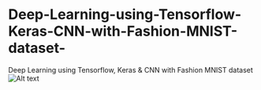 # Deep-Learning-using-Tensorflow-Keras-CNN-with-Fashion-MNIST-dataset-
Deep Learning using Tensorflow, Keras &amp; CNN with Fashion MNIST dataset 
![Alt text]( https://github.com/anujshah1003/Tensorboard-own-image-data-image-features-embedding-visualization/blob/master/tensorboard.PNG?raw=true "tensorboard")
